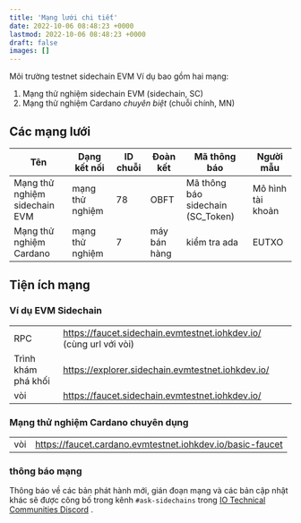 ```yaml
---
title: 'Mạng lưới chi tiết'
date: 2022-10-06 08:48:23 +0000
lastmod: 2022-10-06 08:48:23 +0000
draft: false
images: []
---
```


Môi trường testnet sidechain EVM Ví dụ bao gồm hai mạng:

1. Mạng thử nghiệm sidechain EVM (sidechain, SC)
2. Mạng thử nghiệm Cardano *chuyên biệt* (chuỗi chính, MN)

## Các mạng lưới

Tên | Dạng kết nối | ID chuỗi | Đoàn kết | Mã thông báo | Người mẫu
--- | --- | --- | --- | --- | ---
Mạng thử nghiệm sidechain EVM | mạng thử nghiệm | 78 | OBFT | Mã thông báo sidechain (SC_Token) | Mô hình tài khoản
Mạng thử nghiệm Cardano | mạng thử nghiệm | 7 | máy bán hàng | kiểm tra ada | EUTXO

## Tiện ích mạng

### Ví dụ EVM Sidechain

|                     |                                                                    |
|---------------------|--------------------------------------------------------------------|
| RPC                 | https://faucet.sidechain.evmtestnet.iohkdev.io/ (cùng url với vòi) |
| Trình khám phá khối | https://explorer.sidechain.evmtestnet.iohkdev.io/                  |
| vòi                 | https://faucet.sidechain.evmtestnet.iohkdev.io/                    |

### Mạng thử nghiệm Cardano chuyên dụng

|     |                                                           |
|-----|-----------------------------------------------------------|
| vòi | https://faucet.cardano.evmtestnet.iohkdev.io/basic-faucet |

### thông báo mạng

Thông báo về các bản phát hành mới, gián đoạn mạng và các bản cập nhật khác sẽ được công bố trong kênh `#ask-sidechains` trong [IO Technical Communities Discord](https://discord.com/invite/inputoutput) .
